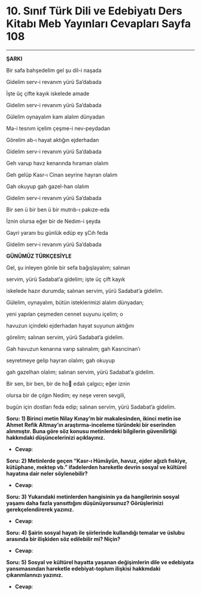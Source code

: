 # 10. Sınıf Türk Dili ve Edebiyatı Ders Kitabı Meb Yayınları Cevapları Sayfa 108

---

**ŞARKI**

Bir safa bahşedelim gel şu dil-i naşada

 Gidelim serv-i revanım yürü Sa’dabada

 İşte üç çifte kayık iskelede amade

 Gidelim serv-i revanım yürü Sa’dabada

Gülelim oynayalım kam alalım dünyadan

 Ma-i tesnım içelim çeşme-i nev-peydadan

 Görelim ab-ı hayat aktığın ejderhadan

 Gidelim serv-i revanım yürü Sa’dabada

Geh varup havz kenarında hıraman olalım

 Geh gelüp Kasr-ı Cinan seyrine hayran olalım

 Gah okuyup gah gazel-han olalım

 Gidelim serv-i revanım yürü Sa’dabada

Bir sen ü bir ben ü bir mutrıb-ı pakıze-eda

 İznin olursa eğer bir de Nedım-i şeyda

 Gayri yaranı bu günlük edüp ey şCıh feda

 Gidelim serv-i revanım yürü Sa’dabada

**GÜNÜMÜZ TÜRKÇESİYLE**

Gel, şu inleyen gönle bir sefa bağışlayalım; salınan

 servim, yürü Sadabat’a gidelim; işte üç çift kayık

 iskelede hazır durumda; salınan servim, yürü Sadabat’a gidelim.

Gülelim, oynayalım, bütün isteklerimizi alalım dünyadan;

 yeni yapılan çeşmeden cennet suyunu içelim; o

 havuzun içindeki ejderhadan hayat suyunun aktığını

 görelim; salınan servim, yürü Sadabat’a gidelim.

Gah havuzun kenarına varıp salınalım; gah Kasrıcinan’ı

 seyretmeye gelip hayran olalım; gah okuyup

 gah gazelhan olalım; salınan servim, yürü Sadabat’a gidelim.

Bir sen, bir ben, bir de ho􀀸 edalı çalgıcı; eğer iznin

 olursa bir de çılgın Nedim; ey neşe veren sevgili,

 bugün için dostları feda edip; salınan servim, yürü Sadabat’a gidelim.

**Soru: 1) Birinci metin Nilay Kınay’m bir makalesinden, ikinci metin ise Ahmet Refik Altmay’ın araştırma-inceleme türündeki bir eserinden alınmıştır. Buna göre söz konusu metinlerdeki bilgilerin güvenilirliği hakkmdaki düşüncelerinizi açıklayınız.**

-   **Cevap**:

**Soru: 2) Metinlerde geçen “Kasr-ı Hümâyûn, havuz, ejder ağızlı fıskiye, kütüphane, mektep vb.” ifadelerden hareketle devrin sosyal ve kültürel hayatına dair neler söylenebilir?**

-   **Cevap**:

**Soru: 3) Yukarıdaki metinlerden hangisinin ya da hangilerinin sosyal yaşamı daha fazla yansıttığını düşünüyorsunuz? Görüşlerinizi gerekçelendirerek yazınız.**

-   **Cevap**:

**Soru: 4) Şairin sosyal hayatı ile şiirlerinde kullandığı temalar ve üslubu arasında bir ilişkiden söz edilebilir mi? Niçin?**

-   **Cevap**:

**Soru: 5) Sosyal ve kültürel hayatta yaşanan değişimlerin dile ve edebiyata yansımasından hareketle edebiyat-toplum ilişkisi hakkmdaki çıkanmlannızı yazınız.**

-   **Cevap**: